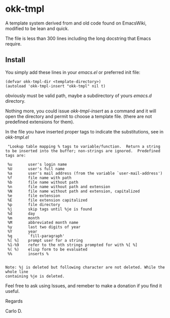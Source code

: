 # okk-tmpl 

A template system derived from and old code found on EmacsWiki, modified to be lean and quick.

The file is less than 300 lines including the long docstring that Emacs require.

## Install
You simply add these lines in your *emacs.el* or preferred init file:

```
(defvar okk-tmpl-dir <template-directory>)
(autoload 'okk-tmpl-insert "okk-tmpl" nil t)

```


obviously *<template-directory>* must be valid path, maybe a subdirectory of yours *emacs.d* directory.


Nothing more, you could issue *okk-tmpl-insert* as a command and it will open the directory and permit to choose a template file. (there are not predefined extensions for them).

In the file you have inserted proper tags to indicate the substitutions, see in *okk-tmpl.el*

```
 "Lookup table mapping % tags to variable/function.  Return a string
to be inserted into the buffer; non-strings are ignored.  Predefined
tags are:

 %u       user's login name
 %U       user's full name
 %a       user's mail address (from the variable `user-mail-address')
 %f       file name with path
 %b       file name without path
 %n       file name without path and extension
 %N       file name without path and extension, capitalized
 %e       file extension
 %E       file extension capitalized
 %p       file directory
 %j       skip tags until %je is found
 %d       day
 %m       month
 %M       abbreviated month name
 %y       last two digits of year
 %Y       year
 %q       `fill-paragraph'
 %[ %]    prompt user for a string
 %1-%9    refer to the nth strings prompted for with %[ %]
 %( %)    elisp form to be evaluated
 %%       inserts %


Note: %j is deleted but following character are not deleted. While the whole line
containing %je is deleted.
```


Feel free to ask using Issues, and remeber to make a donation if you find it useful.


Regards

Carlo D.


